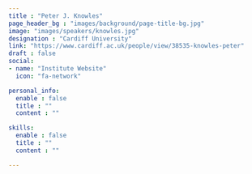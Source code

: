 ```yaml
---
title : "Peter J. Knowles"
page_header_bg : "images/background/page-title-bg.jpg"
image: "images/speakers/knowles.jpg"
designation : "Cardiff University"
link: "https://www.cardiff.ac.uk/people/view/38535-knowles-peter"
draft : false
social:
- name: "Institute Website"
  icon: "fa-network"

personal_info:
  enable : false
  title : ""
  content : ""

skills:
  enable : false
  title : ""
  content : ""

---
```

